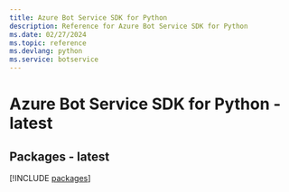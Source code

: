 ```yaml
---
title: Azure Bot Service SDK for Python
description: Reference for Azure Bot Service SDK for Python
ms.date: 02/27/2024
ms.topic: reference
ms.devlang: python
ms.service: botservice
---
```

# Azure Bot Service SDK for Python - latest
## Packages - latest
[!INCLUDE [packages](bot-service-index.md)]